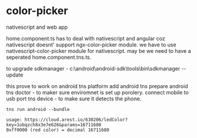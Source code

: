 # color-picker
nativescript and web app

home.component.ts has to deal with nativescript and angular coz nativescript doesnt' support ngx-color-picker module. we have to use nativescript-color-picker module for nativescript.
may be we need to have a seperated home.component.tns.ts.

to upgrade sdkmanager - c:\android\android-sdk\tools\bin\sdkmanager --update

this prove to work on android
    tns platform add android
    tns prepare android
    tns doctor - to maker sure enviromnet is set up porolery.
    connect mobile to usb port
    tns device - to make sure it detects the phone.

    tns run android --bundle
    
    usage: https://cloud.arest.io/630206/ledColor?key=1obqzch8x3e7e626&params=16711680
    0xff0000 (red color) = decimal 16711680 
